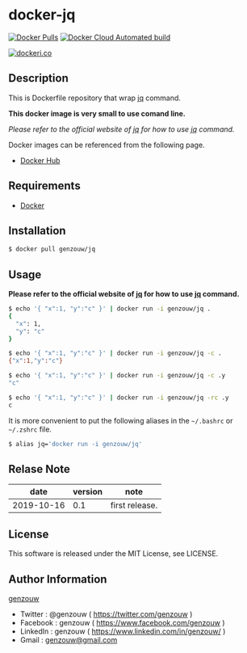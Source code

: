 # docker-jq

[![Docker Pulls](https://img.shields.io/docker/pulls/genzouw/jq.svg?style=for-the-badge)](https://hub.docker.com/r/genzouw/jq/)
[![Docker Cloud Automated build](https://img.shields.io/docker/cloud/automated/genzouw/jq.svg?style=for-the-badge)](https://hub.docker.com/r/genzouw/jq/)

[![dockeri.co](https://dockeri.co/image//jq)](https://hub.docker.com/r//jq)

## Description

This is Dockerfile repository that wrap [jq](https://stedolan.github.io/jq) command.

**This docker image is very small to use comand line.**

*Please refer to the official website of [jq](https://stedolan.github.io/jq) for how to use [jq](https://stedolan.github.io/jq) command.*

Docker images can be referenced from the following page.

* [Docker Hub](https://hub.docker.com/r/genzouw/jq)

## Requirements

* [Docker](https://www.docker.com)

## Installation

```bash
$ docker pull genzouw/jq
```

## Usage

**Please refer to the official website of [jq](https://stedolan.github.io/jq) for how to use [jq](https://stedolan.github.io/jq) command.**


```bash
$ echo '{ "x":1, "y":"c" }' | docker run -i genzouw/jq .
{
  "x": 1,
  "y": "c"
}

$ echo '{ "x":1, "y":"c" }' | docker run -i genzouw/jq -c .
{"x":1,"y":"c"}

$ echo '{ "x":1, "y":"c" }' | docker run -i genzouw/jq -c .y
"c"

$ echo '{ "x":1, "y":"c" }' | docker run -i genzouw/jq -rc .y
c
```

It is more convenient to put the following aliases in the `~/.bashrc` or `~/.zshrc` file.

```bash
$ alias jq='docker run -i genzouw/jq'
```

## Relase Note

|date      |version|note          |
|---       |---    |---           |
|2019-10-16|0.1    |first release.|


## License

This software is released under the MIT License, see LICENSE.


## Author Information

[genzouw](https://genzouw.com)

* Twitter   : @genzouw ( https://twitter.com/genzouw )
* Facebook  : genzouw ( https://www.facebook.com/genzouw )
* LinkedIn  : genzouw ( https://www.linkedin.com/in/genzouw/ )
* Gmail     : genzouw@gmail.com
